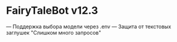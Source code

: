 # FairyTaleBot v12.3

— Поддержка выбора модели через .env
— Защита от текстовых заглушек "Слишком много запросов"
